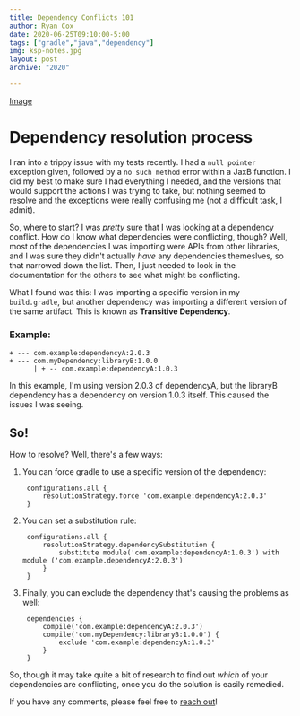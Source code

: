 ```yaml
---
title: Dependency Conflicts 101
author: Ryan Cox
date: 2020-06-25T09:10:00-5:00
tags: ["gradle","java","dependency"]
img: ksp-notes.jpg
layout: post
archive: "2020"

---
```

[Image]({{site.baseurl}}/assets/img/ksp-notes.jpg)

# Dependency resolution process
I ran into a trippy issue with my tests recently.  I had a `null pointer` exception given, followed by a `no such method` error within a JaxB function.  I did my best to make sure I had everything I needed, and the versions that would support the actions I was trying to take, but nothing seemed to resolve and the exceptions were really confusing me (not a difficult task, I admit).

So, where to start?  I was _pretty_ sure that I was looking at a dependency conflict.  How do I know what dependencies were conflicting, though?  Well, most of the dependencies I was importing were APIs from other libraries, and I was sure they didn't actually _have_ any dependencies themeslves, so that narrowed down the list.  Then, I just needed to look in the documentation for the others to see what might be conflicting.  

What I found was this:  I was importing a specific version in my `build.gradle`, but another dependency was importing a different version of the same artifact.  This is known as **Transitive Dependency**.  

### Example: 

    + --- com.example:dependencyA:2.0.3
    + --- com.myDependency:libraryB:1.0.0
          | + -- com.example:dependencyA:1.0.3

In this example, I'm using version 2.0.3 of dependencyA, but the libraryB dependency has a dependency on version 1.0.3 itself.  This caused the issues I was seeing. 

## So!
How to resolve?  Well, there's a few ways:

1. You can force gradle to use a specific version of the dependency:
    
        configurations.all {
            resolutionStrategy.force 'com.example:dependencyA:2.0.3'
        }

2. You can set a substitution rule:
        
        configurations.all {
            resolutionStrategy.dependencySubstitution {
                substitute module('com.example:dependencyA:1.0.3') with module ('com.example.dependencyA:2.0.3')
            }
        }

3. Finally, you can exclude the dependency that's causing the problems as well:

        dependencies {
            compile('com.example:dependencyA:2.0.3')
            compile('com.myDependency:libraryB:1.0.0') {
                exclude 'com.example:dependencyA:1.0.3'
            }
        }

So, though it may take quite a bit of research to find out _which_ of your dependencies are conflicting, once you do the solution is easily remedied.

If you have any comments, please feel free to <a href="https://twitter.com/coxrya/status/1276228768152125443">reach out</a>!